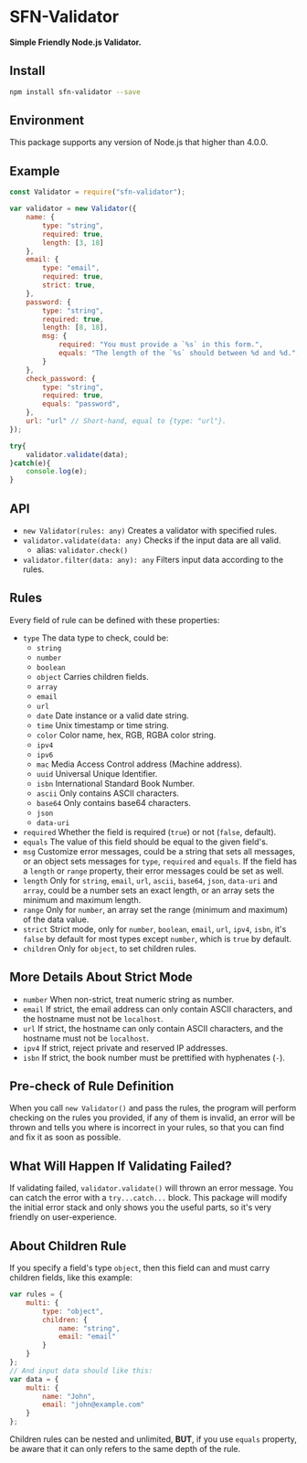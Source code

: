 # SFN-Validator

**Simple Friendly Node.js Validator.**

## Install

```sh
npm install sfn-validator --save
```

## Environment

This package supports any version of Node.js that higher than 4.0.0.

## Example

```javascript
const Validator = require("sfn-validator");

var validator = new Validator({
    name: {
        type: "string",
        required: true,
        length: [3, 18]
    },
    email: {
        type: "email",
        required: true,
        strict: true,
    },
    password: {
        type: "string",
        required: true,
        length: [8, 18],
        msg: {
            required: "You must provide a `%s` in this form.",
            equals: "The length of the `%s` should between %d and %d.",
        }
    },
    check_password: {
        type: "string",
        required: true,
        equals: "password",
    },
    url: "url" // Short-hand, equal to {type: "url"}.
});

try{
    validator.validate(data);
}catch(e){
    console.log(e);
}
```

## API

- `new Validator(rules: any)` Creates a validator with specified rules.
- `validator.validate(data: any)` Checks if the input data are all 
    valid.
    - alias: `validator.check()`
- `validator.filter(data: any): any` Filters input data according to 
    the rules.

## Rules

Every field of rule can be defined with these properties:

- `type` The data type to check, could be:
    - `string`
    - `number`
    - `boolean`
    - `object` Carries children fields.
    - `array`
    - `email`
    - `url`
    - `date` Date instance or a valid date string.
    - `time` Unix timestamp or time string.
    - `color` Color name, hex, RGB, RGBA color string.
    - `ipv4`
    - `ipv6`
    - `mac` Media Access Control address (Machine address).
    - `uuid` Universal Unique Identifier. 
    - `isbn` International Standard Book Number.
    - `ascii` Only contains ASCII characters.
    - `base64` Only contains base64 characters.
    - `json`
    - `data-uri`
- `required` Whether the field is required (`true`) or not (`false`, default).
- `equals` The value of this field should be equal to the given field's.
- `msg` Customize error messages, could be a string that sets all messages,
    or an object sets messages for `type`, `required` and `equals`. If the 
    field has a `length` or `range` property, their error messages could be 
    set as well.
- `length` Only for `string`, `email`, `url`, `ascii`, `base64`, `json`, 
    `data-uri` and `array`, could be a number sets an exact length, or an 
    array sets the minimum and maximum length.
- `range` Only for `number`, an array set the range (minimum and maximum) of 
    the data value.
- `strict` Strict mode, only for `number`, `boolean`, `email`, `url`, `ipv4`, 
    `isbn`, it's `false` by default for most types except `number`, which is 
    `true` by default.
- `children` Only for `object`, to set children rules.

## More Details About Strict Mode

- `number` When non-strict, treat numeric string as number.
- `email` If strict, the email address can only contain ASCII characters, and 
    the hostname must not be `localhost`.
- `url` If strict, the hostname can only contain ASCII characters, and the 
    hostname must not be `localhost`.
- `ipv4` If strict, reject private and reserved IP addresses.
- `isbn` If strict, the book number must be prettified with hyphenates (`-`).

## Pre-check of Rule Definition

When you call `new Validator()` and pass the rules, the program will perform 
checking on the rules you provided, if any of them is invalid, an error will 
be thrown and tells you where is incorrect in your rules, so that you can find 
and fix it as soon as possible.

## What Will Happen If Validating Failed?

If validating failed, `validator.validate()` will thrown an error message.
You can catch the error with a `try...catch...` block. This package will 
modify the initial error stack and only shows you the useful parts, so it's 
very friendly on user-experience.

## About Children Rule

If you specify a field's type `object`, then this field can and must carry 
children fields, like this example:

```javascript
var rules = {
    multi: {
        type: "object",
        children: {
            name: "string",
            email: "email"
        }
    }
};
// And input data should like this:
var data = {
    multi: {
        name: "John",
        email: "john@example.com"
    }
};
```

Children rules can be nested and unlimited, **BUT**, if you use `equals` 
property, be aware that it can only refers to the same depth of the rule.